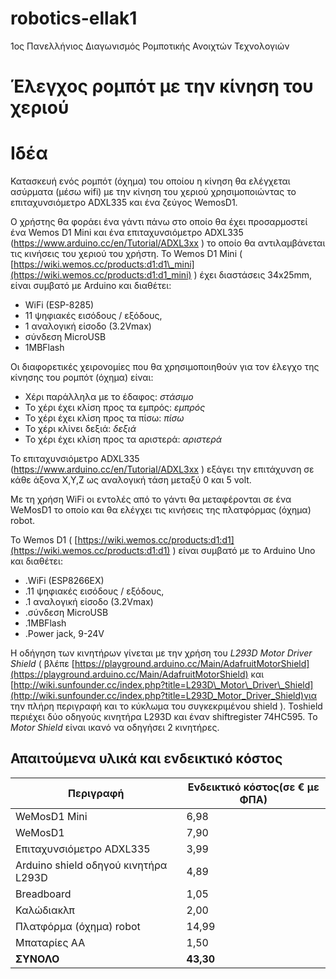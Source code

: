 # robotics-ellak1
1ος Πανελλήνιος Διαγωνισμός Ρομποτικής Ανοιχτών Τεχνολογιών


# Έλεγχος ρομπότ με την κίνηση του χεριού

# Ιδέα

Κατασκευή ενός ρομπότ (όχημα) του οποίου η κίνηση θα ελέγχεται ασύρματα (μέσω wifi) με την κίνηση του χεριού χρησιμοποιώντας το επιταχυνσιόμετρο ADXL335 και ένα ζεύγος WemosD1.

Ο χρήστης θα φοράει ένα γάντι πάνω στο οποίο θα έχει προσαρμοστεί ένα Wemos D1 Mini και ένα επιταχυνσιόμετρο ADXL335 ([https](https://www.arduino.cc/en/Tutorial/ADXL3xx)[://](https://www.arduino.cc/en/Tutorial/ADXL3xx)[www](https://www.arduino.cc/en/Tutorial/ADXL3xx)[.](https://www.arduino.cc/en/Tutorial/ADXL3xx)[arduino](https://www.arduino.cc/en/Tutorial/ADXL3xx)[.](https://www.arduino.cc/en/Tutorial/ADXL3xx)[cc](https://www.arduino.cc/en/Tutorial/ADXL3xx)[/](https://www.arduino.cc/en/Tutorial/ADXL3xx)[en](https://www.arduino.cc/en/Tutorial/ADXL3xx)[/](https://www.arduino.cc/en/Tutorial/ADXL3xx)[Tutorial](https://www.arduino.cc/en/Tutorial/ADXL3xx)[/](https://www.arduino.cc/en/Tutorial/ADXL3xx)[ADXL](https://www.arduino.cc/en/Tutorial/ADXL3xx)[3](https://www.arduino.cc/en/Tutorial/ADXL3xx)[xx](https://www.arduino.cc/en/Tutorial/ADXL3xx) ) το οποίο θα αντιλαμβάνεται τις κινήσεις του χεριού του χρήστη. Το Wemos D1 Mini ( [https://wiki.wemos.cc/products:d1:d1\_mini](https://wiki.wemos.cc/products:d1:d1_mini)   ) έχει διαστάσεις 34x25mm, είναι συμβατό με Arduino και διαθέτει:

- WiFi (ESP-8285)
- 11 ψηφιακές εισόδους / εξόδους,
- 1 αναλογική είσοδο (3.2Vmax)
- σύνδεση MicroUSB
- 1MBFlash

Οι διαφορετικές χειρονομίες που θα χρησιμοποιηθούν για τον έλεγχο της κίνησης του ρομπότ (όχημα) είναι:

- Χέρι παράλληλα με το έδαφος: _στάσιμο_
- Το χέρι έχει κλίση προς τα εμπρός: _εμπρός_
- Το χέρι έχει κλίση προς τα πίσω: _πίσω_
- Το χέρι κλίνει δεξιά: _δεξιά_
- Το χέρι έχει κλίση προς τα αριστερά: _αριστερά_

Το επιταχυνσιόμετρο ADXL335 ([https](https://www.arduino.cc/en/Tutorial/ADXL3xx)[://](https://www.arduino.cc/en/Tutorial/ADXL3xx)[www](https://www.arduino.cc/en/Tutorial/ADXL3xx)[.](https://www.arduino.cc/en/Tutorial/ADXL3xx)[arduino](https://www.arduino.cc/en/Tutorial/ADXL3xx)[.](https://www.arduino.cc/en/Tutorial/ADXL3xx)[cc](https://www.arduino.cc/en/Tutorial/ADXL3xx)[/](https://www.arduino.cc/en/Tutorial/ADXL3xx)[en](https://www.arduino.cc/en/Tutorial/ADXL3xx)[/](https://www.arduino.cc/en/Tutorial/ADXL3xx)[Tutorial](https://www.arduino.cc/en/Tutorial/ADXL3xx)[/](https://www.arduino.cc/en/Tutorial/ADXL3xx)[ADXL](https://www.arduino.cc/en/Tutorial/ADXL3xx)[3](https://www.arduino.cc/en/Tutorial/ADXL3xx)[xx](https://www.arduino.cc/en/Tutorial/ADXL3xx) ) εξάγει την επιτάχυνση σε κάθε άξονα X,Y,Z ως αναλογική τάση μεταξύ 0 και 5 volt.

Με τη χρήση WiFi οι εντολές από το γάντι θα μεταφέρονται σε ένα WeMosD1 το οποίο και θα ελέγχει τις κινήσεις της πλατφόρμας (όχημα) robot.

Το Wemos D1 ( [https://wiki.wemos.cc/products:d1:d1](https://wiki.wemos.cc/products:d1:d1) ) είναι συμβατό με το Arduino Uno και διαθέτει:

- .WiFi (ESP8266EX)
- .11 ψηφιακές εισόδους / εξόδους,
- .1 αναλογική είσοδο (3.2Vmax)
- .σύνδεση MicroUSB
- .1MBFlash
- .Power jack, 9-24V

Η οδήγηση των κινητήρων γίνεται με την χρήση του _L293D Motor Driver Shield_ ( βλέπε [https://playground.arduino.cc/Main/AdafruitMotorShield](https://playground.arduino.cc/Main/AdafruitMotorShield)  και  [http://wiki.sunfounder.cc/index.php?title=L293D\_Motor\_Driver\_Shield](http://wiki.sunfounder.cc/index.php?title=L293D_Motor_Driver_Shield)για την πλήρη περιγραφή και το κύκλωμα του συγκεκριμένου shield ). Toshield περιέχει δύο οδηγούς κινητήρα L293D και έναν shiftregister 74HC595. Το _Motor Shield_ είναι ικανό να οδηγήσει 2 κινητήρες.


## Απαιτούμενα υλικά και ενδεικτικό κόστος

| Περιγραφή | Ενδεικτικό κόστος(σε € με ΦΠΑ) |
| --- | --- |
| WeMosD1 Mini | 6,98 |
| WeMosD1 | 7,90 |
| Επιταχυνσιόμετρο ADXL335 | 3,99 |
| Arduino shield οδηγού κινητήρα L293D | 4,89 |
| Breadboard | 1,05 |
| Καλώδιακλπ | 2,00 |
| Πλατφόρμα (όχημα) robot | 14,99 |
| Μπαταρίες AA | 1,50 |
| **ΣΥΝΟΛΟ** | **43,30** |


